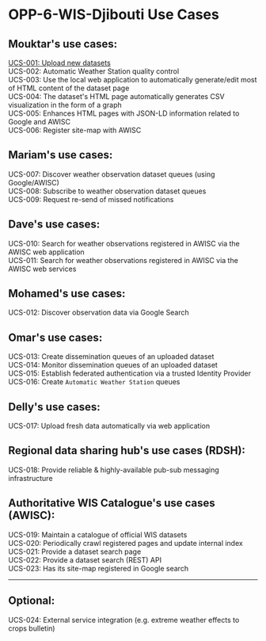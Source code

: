 # OPP-6-WIS-Djibouti Use Cases

## Mouktar's use cases:

[UCS-001: Upload new datasets](https://github.com/OpenWIS/djibouti/issues/1)  
UCS-002: Automatic Weather Station quality control  
UCS-003: Use the local web application to automatically generate/edit most of HTML content of the dataset page  
UCS-004: The dataset's HTML page automatically generates CSV visualization in the form of a graph  
UCS-005: Enhances HTML pages with JSON-LD information related to Google and AWISC  
UCS-006: Register site-map with AWISC  

## Mariam's use cases:  
UCS-007: Discover weather observation dataset queues (using Google/AWISC)  
UCS-008: Subscribe to weather observation dataset queues  
UCS-009: Request re-send of missed notifications  

## Dave's use cases:  
UCS-010: Search for weather observations registered in AWISC via the AWISC web application  
UCS-011: Search for weather observations registered in AWISC via the AWISC web services

## Mohamed's use cases:  
UCS-012: Discover observation data via Google Search  

## Omar's use cases:  
UCS-013: Create dissemination queues of an uploaded dataset  
UCS-014: Monitor dissemination queues of an uploaded dataset  
UCS-015: Establish federated authentication via a trusted Identity Provider  
UCS-016: Create `Automatic Weather Station` queues  

## Delly's use cases:  
UCS-017: Upload fresh data automatically via web application  

## Regional data sharing hub's use cases (RDSH):  
UCS-018: Provide reliable & highly-available pub-sub messaging infrastructure  

## Authoritative WIS Catalogue's use cases (AWISC):  
UCS-019: Maintain a catalogue of official WIS datasets  
UCS-020: Periodically crawl registered pages and update internal index  
UCS-021: Provide a dataset search page  
UCS-022: Provide a dataset search (REST) API  
UCS-023: Has its site-map registered in Google search  

---

## Optional:  
UCS-024: External service integration (e.g. extreme weather effects to crops bulletin)  

